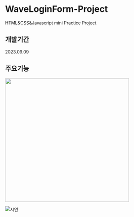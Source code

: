 # WaveLoginForm-Project
HTML&amp;CSS&amp;Javascript mini Practice Project

## 개발기간
2023.09.09

## 주요기능
<img src="https://github.com/jay6366/WaveLoginForm-Project/assets/89118231/c6546811-7b6b-4439-9524-84663454aac8.gif" width="400" height="400"/>

![시연](https://github.com/jay6366/WaveLoginForm-Project/assets/89118231/c6546811-7b6b-4439-9524-84663454aac8)

